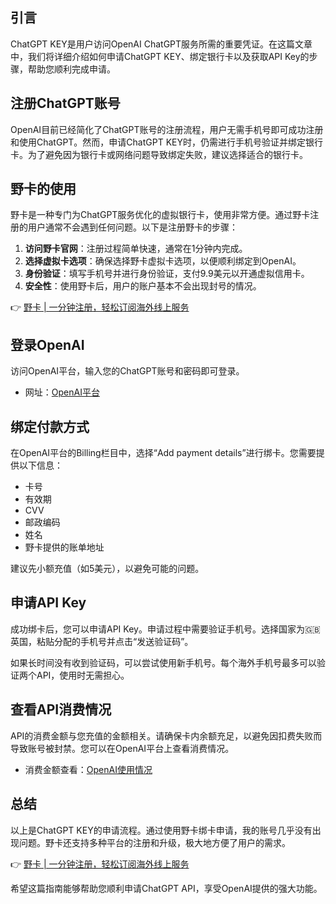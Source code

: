 ## 引言
ChatGPT KEY是用户访问OpenAI ChatGPT服务所需的重要凭证。在这篇文章中，我们将详细介绍如何申请ChatGPT KEY、绑定银行卡以及获取API Key的步骤，帮助您顺利完成申请。

## 注册ChatGPT账号
OpenAI目前已经简化了ChatGPT账号的注册流程，用户无需手机号即可成功注册和使用ChatGPT。然而，申请ChatGPT KEY时，仍需进行手机号验证并绑定银行卡。为了避免因为银行卡或网络问题导致绑定失败，建议选择适合的银行卡。

## 野卡的使用
野卡是一种专门为ChatGPT服务优化的虚拟银行卡，使用非常方便。通过野卡注册的用户通常不会遇到任何问题。以下是注册野卡的步骤：

1. **访问野卡官网**：注册过程简单快速，通常在1分钟内完成。
2. **选择虚拟卡选项**：确保选择野卡虚拟卡选项，以便顺利绑定到OpenAI。
3. **身份验证**：填写手机号并进行身份验证，支付9.9美元以开通虚拟信用卡。
4. **安全性**：使用野卡后，用户的账户基本不会出现封号的情况。

👉 [野卡 | 一分钟注册，轻松订阅海外线上服务](https://bit.ly/bewildcard)

## 登录OpenAI
访问OpenAI平台，输入您的ChatGPT账号和密码即可登录。  
- 网址：[OpenAI平台](https://platform.openai.com/)

## 绑定付款方式
在OpenAI平台的Billing栏目中，选择“Add payment details”进行绑卡。您需要提供以下信息：
- 卡号
- 有效期
- CVV
- 邮政编码
- 姓名
- 野卡提供的账单地址

建议先小额充值（如5美元），以避免可能的问题。

## 申请API Key
成功绑卡后，您可以申请API Key。申请过程中需要验证手机号。选择国家为🇬🇧英国，粘贴分配的手机号并点击“发送验证码”。

如果长时间没有收到验证码，可以尝试使用新手机号。每个海外手机号最多可以验证两个API，使用时无需担心。

## 查看API消费情况
API的消费金额与您充值的金额相关。请确保卡内余额充足，以避免因扣费失败而导致账号被封禁。您可以在OpenAI平台上查看消费情况。

- 消费金额查看：[OpenAI使用情况](https://platform.openai.com/usage)

## 总结
以上是ChatGPT KEY的申请流程。通过使用野卡绑卡申请，我的账号几乎没有出现问题。野卡还支持多种平台的注册和升级，极大地方便了用户的需求。

👉 [野卡 | 一分钟注册，轻松订阅海外线上服务](https://bit.ly/bewildcard)

希望这篇指南能够帮助您顺利申请ChatGPT API，享受OpenAI提供的强大功能。